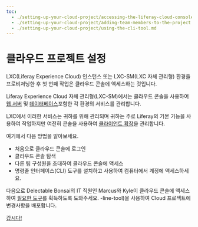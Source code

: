 ```yaml
---
toc:
  - ./setting-up-your-cloud-project/accessing-the-liferay-cloud-console.md
  - ./setting-up-your-cloud-project/adding-team-members-to-the-project.md
  - ./setting-up-your-cloud-project/using-the-cli-tool.md
---
```

# 클라우드 프로젝트 설정

LXC(Liferay Experience Cloud) 인스턴스 또는 LXC-SM(LXC 자체 관리형) 환경을 프로비저닝한 후 첫 번째 작업은 클라우드 콘솔에 액세스하는 것입니다.

Liferay Experience Cloud 자체 관리형(LXC-SM)에서는 클라우드 콘솔을 사용하여 [웹 서버](https://learn.liferay.com/w/liferay-cloud/platform-services/web-server-service) 및 [데이터베이스](https://learn.liferay.com/w/liferay-cloud/platform-services/database-service/database-service)포함한 각 환경의 서비스를 관리합니다.

LXC에서 이러한 서비스는 귀하를 위해 관리되며 귀하는 주로 Liferay의 기본 기능을 사용하여 작업하지만 여전히 콘솔을 사용하여 [클라이언트 확장](https://learn.liferay.com/w/dxp/building-applications/client-extensions)을 관리합니다.

여기에서 다음 방법을 알아보세요.

- 처음으로 클라우드 콘솔에 로그인
- 클라우드 콘솔 탐색
- 다른 팀 구성원을 초대하여 클라우드 콘솔에 액세스
- 명령줄 인터페이스(CLI) 도구를 설치하고 사용하여 컴퓨터에서 계정에 액세스하세요.

다음으로 Delectable Bonsai의 IT 직원인 Marcus와 Kyle이 클라우드 콘솔에 액세스하여 [필요한 도구](https://learn.liferay.com/w/liferay-cloud/reference/command)를 획득하도록 도와주세요. -line-tool)을 사용하여 Cloud 프로젝트에 변경사항을 배포합니다.

[갑시다!](./setting-up-your-cloud-project/accessing-the-liferay-cloud-console.md)
